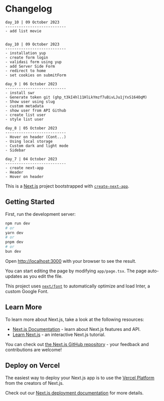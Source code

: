 # Changelog


````````````````````
day_10 | 09 October 2023
---------------------------
- add list movie


day_10 | 09 October 2023
---------------------------
- installation yup
- create form login
- validasi form using yup
- add Server Side Form
- redirect to home
- set cookies on submitForm

day_9 | 06 October 2023
---------------------------
- install swr
- Generate token git (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)
- Show user using slug
- custom metadata
- show user from API Github
- create list user
- style list user

day_8 | 05 October 2023
---------------------------
- Hover on header (Cont...)
- Using local storage
- Custom dark and light mode
- Sidebar

day_7 | 04 October 2023
---------------------------
- create next-app
- Header
- Hover on header

````````````````````

This is a [Next.js](https://nextjs.org/) project bootstrapped with [`create-next-app`](https://github.com/vercel/next.js/tree/canary/packages/create-next-app).

## Getting Started

First, run the development server:

```bash
npm run dev
# or
yarn dev
# or
pnpm dev
# or
bun dev
```

Open [http://localhost:3000](http://localhost:3000) with your browser to see the result.

You can start editing the page by modifying `app/page.tsx`. The page auto-updates as you edit the file.

This project uses [`next/font`](https://nextjs.org/docs/basic-features/font-optimization) to automatically optimize and load Inter, a custom Google Font.

## Learn More

To learn more about Next.js, take a look at the following resources:

- [Next.js Documentation](https://nextjs.org/docs) - learn about Next.js features and API.
- [Learn Next.js](https://nextjs.org/learn) - an interactive Next.js tutorial.

You can check out [the Next.js GitHub repository](https://github.com/vercel/next.js/) - your feedback and contributions are welcome!

## Deploy on Vercel

The easiest way to deploy your Next.js app is to use the [Vercel Platform](https://vercel.com/new?utm_medium=default-template&filter=next.js&utm_source=create-next-app&utm_campaign=create-next-app-readme) from the creators of Next.js.

Check out our [Next.js deployment documentation](https://nextjs.org/docs/deployment) for more details.
